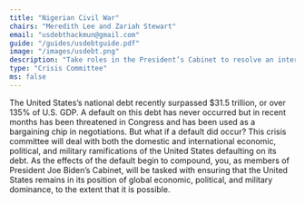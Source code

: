 ```yaml
---
title: "Nigerian Civil War"
chairs: "Meredith Lee and Zariah Stewart"
email: "usdebthackmun@gmail.com"
guide: "/guides/usdebtguide.pdf"
image: "/images/usdebt.png"
description: "Take roles in the President’s Cabinet to resolve an international economic, political, and military crisis catalyzed by a default on U.S. debt."
type: "Crisis Committee"
ms: false
---
```

The United States’s national debt recently surpassed $31.5 trillion, or over 135% of U.S. GDP. A default on this debt has never occurred but in recent months has been threatened in Congress and has been used as a bargaining chip in negotiations. But what if a default did occur? This crisis committee will deal with both the domestic and international economic, political, and military ramifications of the United States defaulting on its debt. As the effects of the default begin to compound, you, as members of President Joe Biden’s Cabinet, will be tasked with ensuring that the United States remains in its position of global economic, political, and military dominance, to the extent that it is possible.